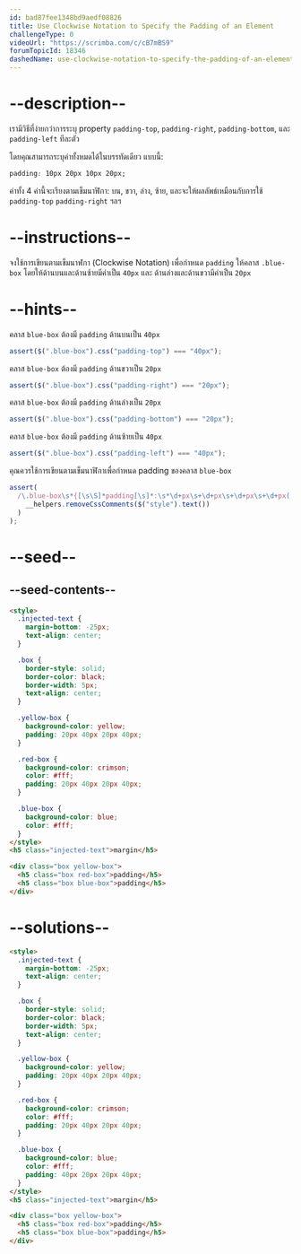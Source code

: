 ```yaml
---
id: bad87fee1348bd9aedf08826
title: Use Clockwise Notation to Specify the Padding of an Element
challengeType: 0
videoUrl: "https://scrimba.com/c/cB7mBS9"
forumTopicId: 18346
dashedName: use-clockwise-notation-to-specify-the-padding-of-an-element
---
```


# --description--

เรามีวิธีที่ง่ายกว่าการระบุ property `padding-top`, `padding-right`, `padding-bottom`, และ `padding-left` ทีละตัว

โดยคุณสามารถระบุค่าทั้งหมดได้ในบรรทัดเดียว แบบนี้:

```css
padding: 10px 20px 10px 20px;
```

ค่าทั้ง 4 ค่านี้จะเรียงตามเข็มนาฬิกา: บน, ขวา, ล่าง, ซ้าย, และจะให้ผลลัพธ์เหมือนกับการใช้ `padding-top` `padding-right` ฯลฯ

# --instructions--

จงใช้การเขียนตามเข็มนาฬกา (Clockwise Notation) เพื่อกำหนด `padding` ให้คลาส `.blue-box` โดยให้ด้านบนและด้านซ้ายมีค่าเป็น `40px` และ ด้านล่างและด้านขวามีค่าเป็น `20px`

# --hints--

คลาส `blue-box` ต้องมี `padding` ด้านบนเป็น `40px`

```js
assert($(".blue-box").css("padding-top") === "40px");
```

คลาส `blue-box` ต้องมี `padding` ด้านขวาเป็น `20px`

```js
assert($(".blue-box").css("padding-right") === "20px");
```

คลาส `blue-box` ต้องมี `padding` ด้านล่างเป็น `20px`

```js
assert($(".blue-box").css("padding-bottom") === "20px");
```

คลาส `blue-box` ต้องมี `padding` ด้านซ้ายเป็น `40px`

```js
assert($(".blue-box").css("padding-left") === "40px");
```

คุณควรใช้การเขียนตามเข็มนาฬิกาเพื่อกำหนด padding ของคลาส `blue-box`

```js
assert(
  /\.blue-box\s*{[\s\S]*padding[\s]*:\s*\d+px\s+\d+px\s+\d+px\s+\d+px(;\s*[^}]+\s*}|;?\s*})/.test(
    __helpers.removeCssComments($("style").text())
  )
);
```

# --seed--

## --seed-contents--

```html
<style>
  .injected-text {
    margin-bottom: -25px;
    text-align: center;
  }

  .box {
    border-style: solid;
    border-color: black;
    border-width: 5px;
    text-align: center;
  }

  .yellow-box {
    background-color: yellow;
    padding: 20px 40px 20px 40px;
  }

  .red-box {
    background-color: crimson;
    color: #fff;
    padding: 20px 40px 20px 40px;
  }

  .blue-box {
    background-color: blue;
    color: #fff;
  }
</style>
<h5 class="injected-text">margin</h5>

<div class="box yellow-box">
  <h5 class="box red-box">padding</h5>
  <h5 class="box blue-box">padding</h5>
</div>
```

# --solutions--

```html
<style>
  .injected-text {
    margin-bottom: -25px;
    text-align: center;
  }

  .box {
    border-style: solid;
    border-color: black;
    border-width: 5px;
    text-align: center;
  }

  .yellow-box {
    background-color: yellow;
    padding: 20px 40px 20px 40px;
  }

  .red-box {
    background-color: crimson;
    color: #fff;
    padding: 20px 40px 20px 40px;
  }

  .blue-box {
    background-color: blue;
    color: #fff;
    padding: 40px 20px 20px 40px;
  }
</style>
<h5 class="injected-text">margin</h5>

<div class="box yellow-box">
  <h5 class="box red-box">padding</h5>
  <h5 class="box blue-box">padding</h5>
</div>
```
